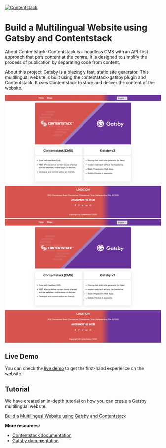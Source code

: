 [![Contentstack](https://camo.githubusercontent.com/d24f513afa94a4a762533d54a0f590300dbd0413/68747470733a2f2f7777772e636f6e74656e74737461636b2e636f6d2f646f63732f7374617469632f696d616765732f636f6e74656e74737461636b2e706e67)](https://www.contentstack.com/)


# Build a Multilingual Website using Gatsby and Contentstack

About Contentstack: Contentstack is a headless CMS with an API-first approach that puts content at the centre. It is designed to simplify the process of publication by separating code from content.

About this project: Gatsby is a blazingly fast, static site generator. This multilingual website is built using the contentstack-gatsby plugin and Contentstack. It uses Contentstack to store and deliver the content of the website.

<img src='https://github.com/contentstack/gatsby-starter-contentstack-internationalization/blob/master/data/readme-assets/home-page-screenshot.png?raw=true' width='650'/>
<img src='https://github.com/contentstack/gatsby-starter-contentstack-internationalization/raw/master/data/readme-assets/home-page-screenshot.png?raw=true' width='650'/>


## Live Demo

You can check the [live demo](https://gatsbycontentstack.gatsbyjs.io/) to get the first-hand experience on the website.

## Tutorial

We have created an in-depth tutorial on how you can create a Gatsby multilingual website.

[Build a Multilingual Website using Gatsby and Contentstack]()

**More resources:**

- [Contentstack documentation](https://www.contentstack.com/docs/)
- [Gatsby documentation]()
